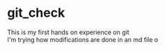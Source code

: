 # git_check
This is my first hands on experience on git
<br>
I'm trying how modifications are done in an md file 
o